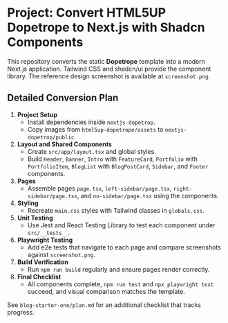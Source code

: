 # Project: Convert HTML5UP Dopetrope to Next.js with Shadcn Components

This repository converts the static **Dopetrope** template into a modern Next.js application.  Tailwind CSS and shadcn/ui provide the component library.  The reference design screenshot is available at `screenshot.png`.

## Detailed Conversion Plan
1. **Project Setup**
   - Install dependencies inside `nextjs-dopetrop`.
   - Copy images from `html5up-dopetrope/assets` to `nextjs-dopetrop/public`.
2. **Layout and Shared Components**
   - Create `src/app/layout.tsx` and global styles.
   - Build `Header`, `Banner`, `Intro` with `FeatureCard`, `Portfolio` with `PortfolioItem`, `BlogList` with `BlogPostCard`, `Sidebar`, and `Footer` components.
3. **Pages**
   - Assemble pages `page.tsx`, `left-sidebar/page.tsx`, `right-sidebar/page.tsx`, and `no-sidebar/page.tsx` using the components.
4. **Styling**
   - Recreate `main.css` styles with Tailwind classes in `globals.css`.
5. **Unit Testing**
   - Use Jest and React Testing Library to test each component under `src/__tests__`.
6. **Playwright Testing**
   - Add e2e tests that navigate to each page and compare screenshots against `screenshot.png`.
7. **Build Verification**
   - Run `npm run build` regularly and ensure pages render correctly.
8. **Final Checklist**
   - All components complete, `npm run test` and `npx playwright test` succeed, and visual comparison matches the template.

See `blog-starter-one/plan.md` for an additional checklist that tracks progress.
